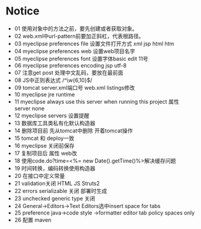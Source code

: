# Notice

* 01 使用对象中的方法之前，要先创建或者获取对象。
* 02 web.xml中url-pattern前要加正斜杠，代表根路径。
* 03 myeclipse preferences file 设置文件打开方式 xml jsp html htm
* 04 myeclipse preferences web 设置web项目名字
* 05 myeclipse preferences font 设置字体basic edit 11号
* 06 myeclipse preferences encoding jsp utf-8
* 07 注意get post 处理中文乱码，要放在最前面
* 08 JS中正则表达式 /^\w{6,10}$/
* 09 tomcat server.xml端口号 web.xml listings修改
* 10 myeclipse jre runtime
* 11 myeclipse always use this server when running this project 属性 server none
* 12 myeclipse servers 设置提醒
* 13 数据库工具类私有化默认构造器
* 14 删除项目前 先从tomcat中删除 开着tomcat操作
* 15 tomcat  和 deploy一致
* 16 myeclipse 关闭前保存
* 17 复制项目后 属性 web改
* 18 使用code.do?time=<%= new Date().getTime()%>解决缓存问题
* 19 时间转换，编码转换使用构造器
* 20 在接口中定义常量
* 21 validation关闭 HTML JS Struts2
* 22 errors serializable 关闭 部署时生成
* 23 unchecked generic type 关闭
* 24 General->Editors->Text Editors选中insert space for tabs
* 25 preference java->code style ->formatter editor tab policy spaces only
* 26 配置 maven